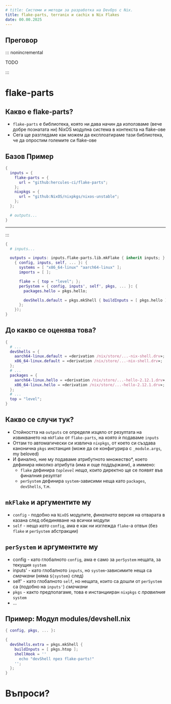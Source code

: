 ```yaml
---
# title: Системи и методи за разработка на DevOps с Nix.
title: flake-parts, terranix и cachix в Nix Flakes
date: 00.00.2025
---
```


## Преговор

::: nonincremental

TODO

:::

# flake-parts

## Какво е flake-parts?

- `flake-parts` е библиотека, която ни дава начин да използваме (вече добре познатата ни) NixOS модулна система в контекста на flake-ове
- Сега ще разгледаме как можем да експлоатираме тази библиотека, че да опростим големите си flake-ове

## Базов Пример

```nix
{
  inputs = {
    flake-parts = {
      url = "github:hercules-ci/flake-parts";
    };
    nixpkgs = {
      url = "github:NixOS/nixpkgs/nixos-unstable";
    };
  };

  # outputs...
}
```

---

:::

```nix
{
  # inputs...

  outputs = inputs: inputs.flake-parts.lib.mkFlake { inherit inputs; } (
    { config, inputs, self, ... }: {
      systems = [ "x86_64-linux" "aarch64-linux" ];
      imports = [ ];

      flake = { top = "level"; };
      perSystem = { config, inputs', self', pkgs, ... }: {
        packages.hello = pkgs.hello;

        devShells.default = pkgs.mkShell { buildInputs = [ pkgs.hello ]; };
      };
    });
}
```

## До какво се оценява това?

```nix
{
  # ...
  devShells = {
    aarch64-linux.default = «derivation /nix/store/...-nix-shell.drv»;
    x86_64-linux.default = «derivation /nix/store/...-nix-shell.drv»;
  };
  # ...
  packages = {
    aarch64-linux.hello = «derivation /nix/store/...-hello-2.12.1.drv»;
    x86_64-linux.hello = «derivation /nix/store/...-hello-2.12.1.drv»;
  };
  # ...
  top = "level";
}
```

## Какво се случи тук?

- Стойността на `outputs` се определя изцяло от резултата на извикването на `mkFlake` от `flake-parts`, на която ѝ подаваме `inputs`
- Оттам то автомагически си извлича `nixpkgs`, от което си създава канонична `pkgs` инстанция (може да се конфигурира с `_module.args`, my beloved)
- И финално, ние му подаваме атрибутното множество\*, което дефинира няколко атрибута (има и още поддържани), а иммено:
    - `flake` дефинира *`toplevel`* *неща*, които директно ще се появят във финалния резултат
    - `perSystem` дефинира `system`-зависими неща като `packages`, `devShells`, т.н.

## `mkFlake` и аргументите му

- `config` - подобно на `NixOS` модулите, *финалната* версия на отварата в казана след обединяване на всички модули
- `self` - нещо *като* `config`, ама е как ни изглежда `flake`-а отвън (без `flake` и `perSystem` абстракции)

## `perSystem` и аргументите му

- config - като глобалното `config`, ама е само за `perSystem` нещата, за текущия `system`
- inputs' - като глобалното `inputs`, но `system`-зависимите неща са *смачкани* (няма `${system}` след)
- self' - като глобалното `self`, но нещата, които са дошли от `perSystem` са (подобно на `inputs'`) *смачкани*
- `pkgs` - както предполагаме, това е инстанцииран `nixpkgs` с *правилния* `system`
- ...

## Пример: Модул modules/devshell.nix

```nix
{ config, pkgs, ... }:

{
  devShells.extra = pkgs.mkShell {
    buildInputs = [ pkgs.htop ];
    shellHook = ''
      echo "devShell през flake-parts!"
    '';
  };
}
```


# Въпроси?
